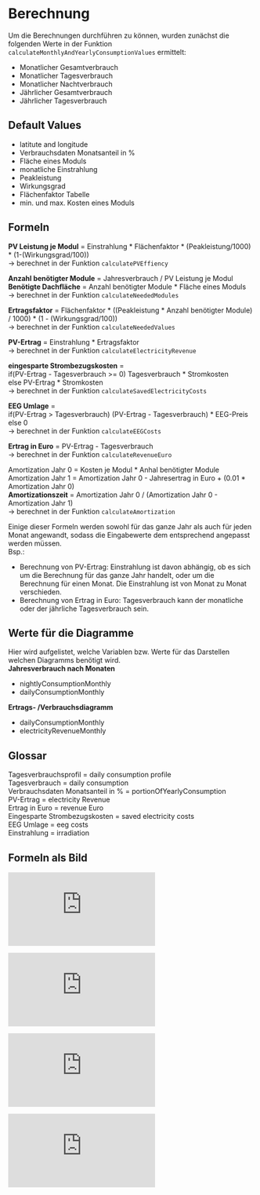 # Berechnung

Um die Berechnungen durchführen zu können, wurden zunächst die folgenden Werte in der Funktion `calculateMonthlyAndYearlyConsumptionValues` ermittelt:
- Monatlicher Gesamtverbrauch
- Monatlicher Tagesverbrauch
- Monatlicher Nachtverbrauch
- Jährlicher Gesamtverbrauch
- Jährlicher Tagesverbrauch

## Default Values
- latitute and longitude
- Verbrauchsdaten Monatsanteil in %
- Fläche eines Moduls
- monatliche Einstrahlung
- Peakleistung
- Wirkungsgrad
- Flächenfaktor Tabelle
- min. und max. Kosten eines Moduls

## Formeln

**PV Leistung je Modul** = Einstrahlung * Flächenfaktor * (Peakleistung/1000) * (1-(Wirkungsgrad/100))\
-> berechnet in der Funktion `calculatePVEffiency`

**Anzahl benötigter Module** = Jahresverbrauch / PV Leistung je Modul\
**Benötigte Dachfläche** = Anzahl benötigter Module * Fläche eines Moduls\
-> berechnet in der Funktion `calculateNeededModules`

**Ertragsfaktor** = Flächenfaktor * ((Peakleistung * Anzahl benötigter Module) / 1000) * (1 - (Wirkungsgrad/100))\
-> berechnet in der Funktion `calculateNeededValues`

**PV-Ertrag** = Einstrahlung * Ertragsfaktor\
-> berechnet in der Funktion `calculateElectricityRevenue`

**eingesparte Strombezugskosten** =\
if(PV-Ertrag - Tagesverbrauch >= 0) Tagesverbrauch * Stromkosten\
else PV-Ertrag * Stromkosten\
-> berechnet in der Funktion `calculateSavedElectricityCosts`

**EEG Umlage** =\
if(PV-Ertrag > Tagesverbrauch) (PV-Ertrag - Tagesverbrauch) * EEG-Preis\
else 0\
-> berechnet in der Funktion `calculateEEGCosts`

**Ertrag in Euro** = PV-Ertrag - Tagesverbrauch\
-> berechnet in der Funktion `calculateRevenueEuro`

Amortization Jahr 0 = Kosten je Modul * Anhal benötigter Module\
Amortization Jahr 1 = Amortization Jahr 0 - Jahresertrag in Euro + (0.01 * Amortization Jahr 0)\
**Amortizationszeit** = Amortization Jahr 0 / (Amortization Jahr 0 - Amortization Jahr 1)\
-> berechnet in der Funktion `calculateAmortization`

Einige dieser Formeln werden sowohl für das ganze Jahr als auch für jeden Monat angewandt, sodass die Eingabewerte dem entsprechend angepasst werden müssen.\
Bsp.:
- Berechnung von PV-Ertrag: Einstrahlung ist davon abhängig, ob es sich um die Berechnung für das ganze Jahr handelt, oder um die Berechnung für einen Monat. Die Einstrahlung ist von Monat zu Monat verschieden.
- Berechnung von Ertrag in Euro: Tagesverbrauch kann der monatliche oder der jährliche Tagesverbrauch sein.

## Werte für die Diagramme
Hier wird aufgelistet, welche Variablen bzw. Werte für das Darstellen welchen Diagramms benötigt wird.\
**Jahresverbrauch nach Monaten**
- nightlyConsumptionMonthly
- dailyConsumptionMonthly

**Ertrags- /Verbrauchsdiagramm**
- dailyConsumptionMonthly
- electricityRevenueMonthly

## Glossar
Tagesverbrauchsprofil = daily consumption profile\
Tagesverbrauch = daily consumption\
Verbrauchsdaten Monatsanteil in % = portionOfYearlyConsumption\
PV-Ertrag = electricity Revenue\
Ertrag in Euro = revenue Euro\
Eingesparte Strombezugskosten = saved electricity costs\
EEG Umlage = eeg costs\
Einstrahlung = irradiation


## Formeln als Bild

![img](http://www.sciweavers.org/tex2img.php?eq=PVLeistung%2FModul%20%3D%20Einstrahlung%20%5Ccdot%20Flaechenfaktor%20%5Ccdot%20%5Cleft%20%28%20%5Cfrac%7BPeakleistung%7D%7B1000%7D%20%5Cright%20%29%20%5Ccdot%20%5Cleft%20%28%201%20-%20%5Cleft%20%28%20%5Cfrac%7BWirkungsgrad%7D%7B100%7D%20%5Cright%20%29%20%5Cright%20%29&bc=White&fc=Black&im=jpg&fs=12&ff=arev&edit=0)

![formula_anzahlModule](http://www.sciweavers.org/tex2img.php?eq=A_%7BnzahlBenoetigterModule%7D%20%3D%20%20%5Cfrac%7BJ_%7Bahresverbrauch%7D%20%7D%7BPV_%7BLeistungJeModul%7D%7D&bc=White&fc=Black&im=jpg&fs=12&ff=arev&edit=0)

![formula_dachflaeche](http://www.sciweavers.org/tex2img.php?eq=B_%7BenoetigteDachflaeche%7D%20%3D%20A_%7BnzahlBenoetigterModule%7D%20%5Ccdot%20F_%7BlaecheEinesModuls%7D&bc=White&fc=Black&im=jpg&fs=12&ff=arev&edit=0)

![formula_ertragsfaktor](http://www.sciweavers.org/tex2img.php?eq=E_%7Brtragsfaktor%7D%20%3D%20F_%7Blaechenfaktor%7D%20%5Ccdot%20%20%5Cbig%28%20%5Cfrac%7B%20P_%7Beakleistung%7D%20%5Ccdot%20A_%7BnzahlBenoetigterModule%7D%7D%7B1000%7D%20%5Cbig%29%20%5Ccdot%20%5Cbig%28%201%20-%20%5Cfrac%7BW_%7Birkungsgrad%7D%7D%7B100%7D%20%5Cbig%29&bc=White&fc=Black&im=jpg&fs=12&ff=arev&edit=0)

